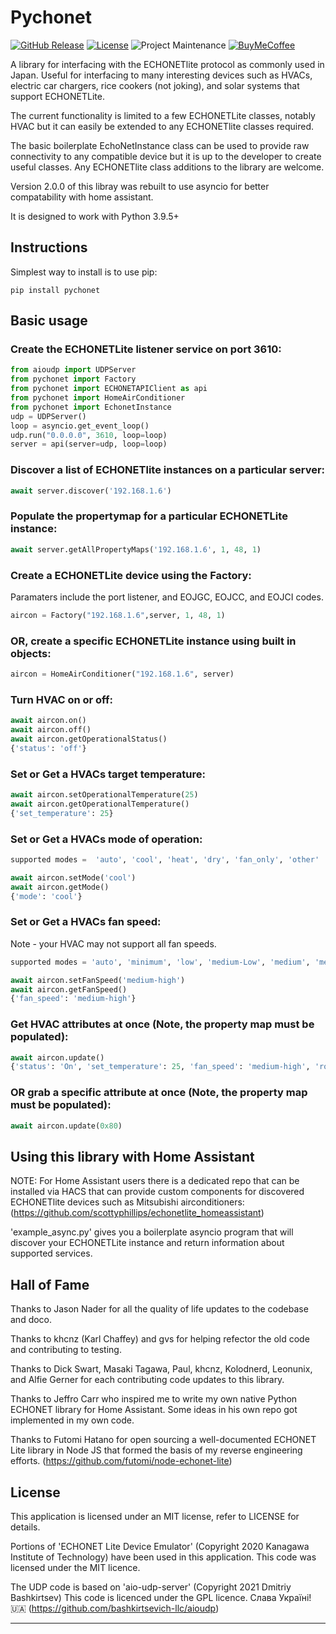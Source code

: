 # Pychonet

[![GitHub Release][releases-shield]][releases]
[![License][license-shield]](LICENSE)
![Project Maintenance][maintenance-shield]
[![BuyMeCoffee][buymecoffeebadge]][buymecoffee]


A library for interfacing with the ECHONETlite protocol as commonly used in Japan.
Useful for interfacing to many interesting devices such as HVACs,
electric car chargers, rice cookers (not joking), and solar systems
that support ECHONETLite.

The current functionality is limited to a few ECHONETLite classes, notably HVAC
but it can easily be extended to any ECHONETlite classes required.

The basic boilerplate EchoNetInstance class can be used to provide
raw connectivity to any compatible device but it is up to the developer
to create useful classes. Any ECHONETlite class additions to the library are welcome.

Version 2.0.0 of this libray was rebuilt to use asyncio for better compatability with home assistant.


It is designed to work with Python 3.9.5+

## Instructions

Simplest way to install is to use pip:

```
pip install pychonet
```

## Basic usage

### Create the ECHONETLite listener service on port 3610:
```python
from aioudp import UDPServer
from pychonet import Factory
from pychonet import ECHONETAPIClient as api
from pychonet import HomeAirConditioner
from pychonet import EchonetInstance
udp = UDPServer()
loop = asyncio.get_event_loop()
udp.run("0.0.0.0", 3610, loop=loop)
server = api(server=udp, loop=loop)
```

### Discover a list of ECHONETlite instances on a particular server:
```python
await server.discover('192.168.1.6')
```


### Populate the propertymap for a particular ECHONETLite instance:
```python
await server.getAllPropertyMaps('192.168.1.6', 1, 48, 1)
```
### Create a ECHONETLite device using the Factory:

Paramaters include the port listener, and EOJGC, EOJCC, and EOJCI codes.
```python
aircon = Factory("192.168.1.6",server, 1, 48, 1)
```

### OR, create a specific ECHONETLite instance using built in objects:
```python
aircon = HomeAirConditioner("192.168.1.6", server)
```

### Turn HVAC on or off:
```python
await aircon.on()
await aircon.off()
await aircon.getOperationalStatus()
{'status': 'off'}
```

### Set or Get a HVACs target temperature:
```python
await aircon.setOperationalTemperature(25)
await aircon.getOperationalTemperature()
{'set_temperature': 25}
```

### Set or Get a HVACs mode of operation:
```python
supported modes =  'auto', 'cool', 'heat', 'dry', 'fan_only', 'other'

await aircon.setMode('cool')
await aircon.getMode()
{'mode': 'cool'}
```
### Set or Get a HVACs fan speed:

Note - your HVAC may not support all fan speeds.
```python
supported modes = 'auto', 'minimum', 'low', 'medium-Low', 'medium', 'medium-high', 'high', 'very high', 'max'

await aircon.setFanSpeed('medium-high')
await aircon.getFanSpeed()
{'fan_speed': 'medium-high'}
```
### Get HVAC attributes at once (Note, the property map must be populated):
```python
await aircon.update()
{'status': 'On', 'set_temperature': 25, 'fan_speed': 'medium-high', 'room_temperature': 25, 'mode': 'cooling'}
```

### OR grab a specific attribute at once (Note, the property map must be populated):
```python
await aircon.update(0x80)
```

## Using this library with Home Assistant

NOTE: For Home Assistant users there is a dedicated repo that can be installed via HACS that can provide custom components for discovered ECHONETlite devices such as Mitsubishi airconditioners:
(https://github.com/scottyphillips/echonetlite_homeassistant)

'example_async.py' gives you a boilerplate asyncio program that will discover your ECHONETLite instance and return information about supported services.

## Hall of Fame
Thanks to Jason Nader for all the quality of life updates to the codebase and doco.

Thanks to khcnz (Karl Chaffey) and gvs for helping refector the old code
and contributing to testing.

Thanks to Dick Swart, Masaki Tagawa, Paul, khcnz,  Kolodnerd, Leonunix, and Alfie Gerner
for each contributing code updates to this library.

Thanks to Jeffro Carr who inspired me to write my own native Python ECHONET
library for Home Assistant.
Some ideas in his own repo got implemented in my own code.

Thanks to Futomi Hatano for open sourcing a well-documented ECHONET Lite
library in Node JS that formed the basis of my reverse engineering efforts.
(https://github.com/futomi/node-echonet-lite)

## License

This application is licensed under an MIT license, refer to LICENSE for details.

Portions of 'ECHONET Lite Device Emulator' (Copyright 2020 Kanagawa Institute of Technology)
have been used in this application. This code was licensed under the MIT licence.

The UDP code is based on 'aio-udp-server' (Copyright 2021 Dmitriy Bashkirtsev)
This code is licenced under the GPL licence.
Слава Україні! 🇺🇦
(https://github.com/bashkirtsevich-llc/aioudp)

***
[pychonet]: https://github.com/scottyphillips/pychonet
[releases-shield]: https://img.shields.io/github/release/scottyphillips/pychonet.svg?style=for-the-badge
[releases]: https://github.com/scottyphillips/pychonet/releases
[license-shield]:https://img.shields.io/github/license/scottyphillips/pychonet?style=for-the-badge
[buymecoffee]: https://www.buymeacoffee.com/RgKWqyt?style=for-the-badge
[buymecoffeebadge]: https://img.shields.io/badge/buy%20me%20a%20coffee-donate-yellow.svg?style=for-the-badge
[maintenance-shield]: https://img.shields.io/badge/Maintainer-Scott%20Phillips-blue?style=for-the-badge
